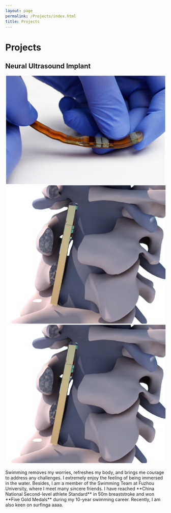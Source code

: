 ```yaml
---
layout: page
permalink: /Projects/index.html
title: Projects
---
```


# Projects

## Neural Ultrasound Implant
<div class="third">
<img src="/images/projs/device.png">
<img src="/images/projs/context.png">
<img src="/images/projs/context.png">
</div>
<br>Swimming removes my worries, refreshes my body, and brings me courage to address any challenges. I extremely enjoy the feeling of being immersed in the water. Besides, I am a member of the Swimming Team at Fuzhou University, where I meet many sincere friends. I have reached **China National Second-level athlete Standard** in 50m breaststroke and won **Five Gold Medals** during my 10-year swimming career. Recently, I am also keen on surfinga aaaa.